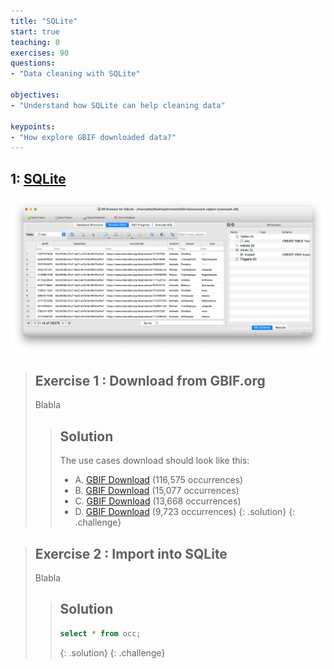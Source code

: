 ```yaml
---
title: "SQLite"
start: true
teaching: 0
exercises: 90
questions:
- "Data cleaning with SQLite"

objectives:
- "Understand how SQLite can help cleaning data"

keypoints:
- "How explore GBIF downloaded data?"
---
```



## 1: [SQLite](https://docs.google.com/presentation/d/1oMPNqm4tU9BwnUo1zJxI0nlXMPfIljYeAqh4vEdJZ_0/edit?usp=sharing)

![SQLite](../assets/img/SQLite.png)

> ## Exercise 1 : Download from GBIF.org
> 
> Blabla
>
> > ## Solution
> > The use cases download should look like this:
> > - A. [GBIF Download](https://doi.org/10.15468/dl.t2hj6v) (116,575 occurrences)
> > - B. [GBIF Download](https://doi.org/10.15468/dl.6gfwt3) (15,077 occurrences)
> > - C. [GBIF Download](https://doi.org/10.15468/dl.qy93m6) (13,668 occurrences)
> > - D. [GBIF Download](https://doi.org/10.15468/dl.6mf27m) (9,723 occurrences)
> > {: .solution}
{: .challenge}

> ## Exercise 2 : Import into SQLite
> 
> Blabla
> > ## Solution
> > ```sql
> > select * from occ; 
> > ```
> > {: .solution}
{: .challenge}
